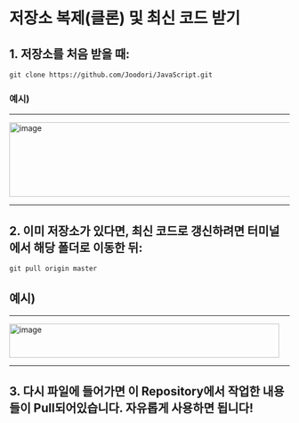 # 저장소 복제(클론) 및 최신 코드 받기

## 1. 저장소를 처음 받을 때:


    git clone https://github.com/Joodori/JavaScript.git


### 예시)
---
<img width="525" height="134" alt="image" src="https://github.com/user-attachments/assets/ca587eb6-c48e-4e08-b390-09beae1cb844" />

---


## 2. 이미 저장소가 있다면, 최신 코드로 갱신하려면 터미널에서 해당 폴더로 이동한 뒤:

    
    git pull origin master
    
## 예시)
---
<img width="485" height="61" alt="image" src="https://github.com/user-attachments/assets/d19908a9-68be-4b1c-81ab-dbae2455f642" />

---


## 3. 다시 파일에 들어가면 이 Repository에서 작업한 내용들이 Pull되어있습니다. 자유롭게 사용하면 됩니다!
